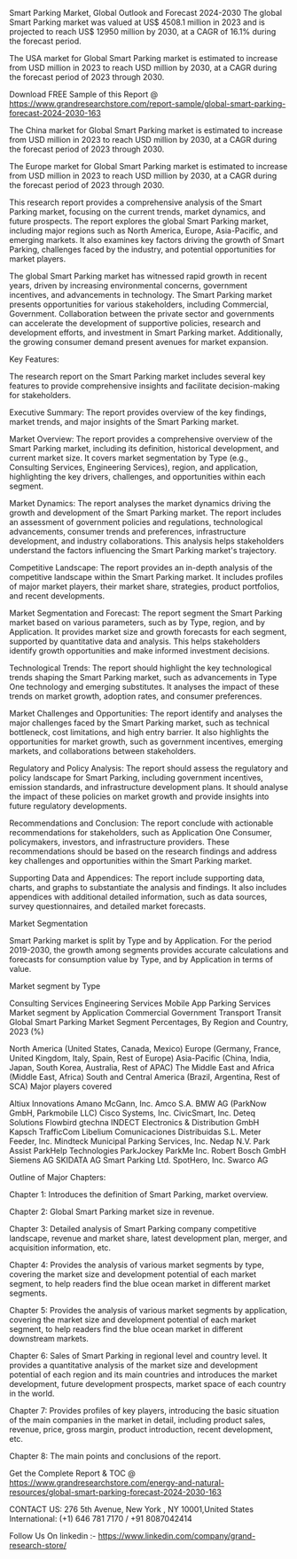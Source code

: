 Smart Parking Market, Global Outlook and Forecast 2024-2030
The global Smart Parking market was valued at US$ 4508.1 million in 2023 and is projected to reach US$ 12950 million by 2030, at a CAGR of 16.1% during the forecast period.

The USA market for Global Smart Parking market is estimated to increase from USD million in 2023 to reach USD million by 2030, at a CAGR during the forecast period of 2023 through 2030.

Download FREE Sample of this Report @ https://www.grandresearchstore.com/report-sample/global-smart-parking-forecast-2024-2030-163

The China market for Global Smart Parking market is estimated to increase from USD million in 2023 to reach USD million by 2030, at a CAGR during the forecast period of 2023 through 2030.

The Europe market for Global Smart Parking market is estimated to increase from USD million in 2023 to reach USD million by 2030, at a CAGR during the forecast period of 2023 through 2030.

This research report provides a comprehensive analysis of the Smart Parking market, focusing on the current trends, market dynamics, and future prospects. The report explores the global Smart Parking market, including major regions such as North America, Europe, Asia-Pacific, and emerging markets. It also examines key factors driving the growth of Smart Parking, challenges faced by the industry, and potential opportunities for market players.

The global Smart Parking market has witnessed rapid growth in recent years, driven by increasing environmental concerns, government incentives, and advancements in technology. The Smart Parking market presents opportunities for various stakeholders, including Commercial, Government. Collaboration between the private sector and governments can accelerate the development of supportive policies, research and development efforts, and investment in Smart Parking market. Additionally, the growing consumer demand present avenues for market expansion.

Key Features:

The research report on the Smart Parking market includes several key features to provide comprehensive insights and facilitate decision-making for stakeholders.

Executive Summary: The report provides overview of the key findings, market trends, and major insights of the Smart Parking market.

Market Overview: The report provides a comprehensive overview of the Smart Parking market, including its definition, historical development, and current market size. It covers market segmentation by Type (e.g., Consulting Services, Engineering Services), region, and application, highlighting the key drivers, challenges, and opportunities within each segment.

Market Dynamics: The report analyses the market dynamics driving the growth and development of the Smart Parking market. The report includes an assessment of government policies and regulations, technological advancements, consumer trends and preferences, infrastructure development, and industry collaborations. This analysis helps stakeholders understand the factors influencing the Smart Parking market's trajectory.

Competitive Landscape: The report provides an in-depth analysis of the competitive landscape within the Smart Parking market. It includes profiles of major market players, their market share, strategies, product portfolios, and recent developments.

Market Segmentation and Forecast: The report segment the Smart Parking market based on various parameters, such as by Type, region, and by Application. It provides market size and growth forecasts for each segment, supported by quantitative data and analysis. This helps stakeholders identify growth opportunities and make informed investment decisions.

Technological Trends: The report should highlight the key technological trends shaping the Smart Parking market, such as advancements in Type One technology and emerging substitutes. It analyses the impact of these trends on market growth, adoption rates, and consumer preferences.

Market Challenges and Opportunities: The report identify and analyses the major challenges faced by the Smart Parking market, such as technical bottleneck, cost limitations, and high entry barrier. It also highlights the opportunities for market growth, such as government incentives, emerging markets, and collaborations between stakeholders.

Regulatory and Policy Analysis: The report should assess the regulatory and policy landscape for Smart Parking, including government incentives, emission standards, and infrastructure development plans. It should analyse the impact of these policies on market growth and provide insights into future regulatory developments.

Recommendations and Conclusion: The report conclude with actionable recommendations for stakeholders, such as Application One Consumer, policymakers, investors, and infrastructure providers. These recommendations should be based on the research findings and address key challenges and opportunities within the Smart Parking market.

Supporting Data and Appendices: The report include supporting data, charts, and graphs to substantiate the analysis and findings. It also includes appendices with additional detailed information, such as data sources, survey questionnaires, and detailed market forecasts.

Market Segmentation

Smart Parking market is split by Type and by Application. For the period 2019-2030, the growth among segments provides accurate calculations and forecasts for consumption value by Type, and by Application in terms of value.

Market segment by Type

Consulting Services
Engineering Services
Mobile App Parking Services
Market segment by Application
Commercial
Government
Transport Transit
Global Smart Parking Market Segment Percentages, By Region and Country, 2023 (%)

North America (United States, Canada, Mexico)
Europe (Germany, France, United Kingdom, Italy, Spain, Rest of Europe)
Asia-Pacific (China, India, Japan, South Korea, Australia, Rest of APAC)
The Middle East and Africa (Middle East, Africa)
South and Central America (Brazil, Argentina, Rest of SCA)
Major players covered

Altiux Innovations
Amano McGann, Inc.
Amco S.A.
BMW AG (ParkNow GmbH, Parkmobile LLC)
Cisco Systems, Inc.
CivicSmart, Inc.
Deteq Solutions
Flowbird
gtechna
INDECT Electronics & Distribution GmbH
Kapsch TrafficCom
Libelium Comunicaciones Distribuidas S.L.
Meter Feeder, Inc.
Mindteck
Municipal Parking Services, Inc.
Nedap N.V.
Park Assist
ParkHelp Technologies
ParkJockey
ParkMe Inc.
Robert Bosch GmbH
Siemens AG
SKIDATA AG
Smart Parking Ltd.
SpotHero, Inc.
Swarco AG

Outline of Major Chapters:

Chapter 1: Introduces the definition of Smart Parking, market overview.

Chapter 2: Global Smart Parking market size in revenue.

Chapter 3: Detailed analysis of Smart Parking company competitive landscape, revenue and market share, latest development plan, merger, and acquisition information, etc.

Chapter 4: Provides the analysis of various market segments by type, covering the market size and development potential of each market segment, to help readers find the blue ocean market in different market segments.

Chapter 5: Provides the analysis of various market segments by application, covering the market size and development potential of each market segment, to help readers find the blue ocean market in different downstream markets.

Chapter 6: Sales of Smart Parking in regional level and country level. It provides a quantitative analysis of the market size and development potential of each region and its main countries and introduces the market development, future development prospects, market space of each country in the world.

Chapter 7: Provides profiles of key players, introducing the basic situation of the main companies in the market in detail, including product sales, revenue, price, gross margin, product introduction, recent development, etc.

Chapter 8: The main points and conclusions of the report.

Get the Complete Report & TOC @ https://www.grandresearchstore.com/energy-and-natural-resources/global-smart-parking-forecast-2024-2030-163

CONTACT US:
276 5th Avenue, New York , NY 10001,United States
International: (+1) 646 781 7170 / +91 8087042414

Follow Us On linkedin :- https://www.linkedin.com/company/grand-research-store/
